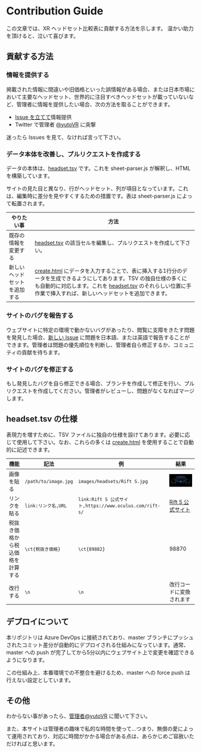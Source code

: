 # Contribution Guide

この文章では、XR ヘッドセット比較表に貢献する方法を示します。
温かい助力を頂けると、泣いて喜びます。

## 貢献する方法

### 情報を提供する
掲載された情報に間違いや旧価格といった誤情報がある場合、または日本市場において主要なヘッドセット、世界的に注目すべきヘッドセットが載っていないなど、管理者に情報を提供したい場合、次の方法を取ることができます。

- [Issue を立てて](https://github.com/yutokun/XR-Headset-Comparison/issues/new)情報提供
- Twitter で管理者 [@yutoVR](https://twitter.com/yutoVR) に突撃

迷ったら Issues を見て、なければ言って下さい。

### データ本体を改善し、プルリクエストを作成する
データの本体は、[headset.tsv](headset.tsv) です。これを sheet-parser.js が解釈し、HTML を構築しています。

サイトの見た目と異なり、行がヘッドセット、列が項目となっています。これは、編集時に差分を見やすくするための措置です。表は sheet-parser.js によって転置されます。


| やりたい事 | 方法 |
| --- | --- |
| 既存の情報を変更する | [headset.tsv](headset.tsv) の該当セルを編集し、プルリクエストを作成して下さい。 |
| 新しいヘッドセットを追加する | [create.html](https://xr-comparison.yutokun.com/create.html) にデータを入力することで、表に挿入する1行分のデータを生成できるようにしてあります。TSV の独自仕様の多くにも自動的に対応します。これを [headset.tsv](headset.tsv) のそれらしい位置に手作業で挿入すれば、新しいヘッドセットを追加できます。 |

### サイトのバグを報告する
ウェブサイトに特定の環境で動かないバグがあったり、閲覧に支障をきたす問題を発見した場合、[新しい Issue](https://github.com/yutokun/XR-Headset-Comparison/issues/new) に問題を日本語、または英語で報告することができます。管理者は問題の優先順位を判断し、管理者自ら修正するか、コミュニティの貢献を待ちます。

### サイトのバグを修正する
もし発見したバグを自ら修正できる場合、ブランチを作成して修正を行い、プルリクエストを作成してください。管理者がレビューし、問題がなくなればマージします。

## headset.tsv の仕様
表現力を増すために、TSV ファイルに独自の仕様を設けてあります。必要に応じて使用して下さい。なお、これらの多くは [create.html](https://xr-comparison.yutokun.com/create.html) を使用することで自動的に記述できます。


| 機能 | 記法 | 例 | 結果 |
| --- | --- | --- | --- |
| 画像を貼る | `/path/to/image.jpg` | `images/headsets/Rift S.jpg` | <img src="images/headsets/Rift S.jpg"> |
| リンクを貼る | `link:リンク名,URL` | `link:Rift S 公式サイト,https://www.oculus.com/rift-s/` | [Rift S 公式サイト](https://www.oculus.com/rift-s/) |
| 税抜き価格から税込価格を計算する | `\ct{税抜き価格}` | `\ct{89882}` | 98870 |
| 改行する | `\n` | `\n` | 改行コードに変換されます |

## デプロイについて
本リポジトリは Azure DevOps に接続されており、master ブランチにプッシュされたコミット差分が自動的にデプロイされる仕組みになっています。通常、master への push が完了してから5分以内にウェブサイト上で変更を確認できるようになります。

この仕組み上、本番環境での不整合を避けるため、master への force push は行えない設定としています。

## その他
わからない事があったら、[管理者@yutoVR](https://twitter.com/yutoVR) に聞いて下さい。

また、本サイトは管理者の趣味で私的な時間を使って…つまり、無償の愛によって運用されており、対応に時間がかかる場合がある点は、あらかじめご容赦いただければと思います。


